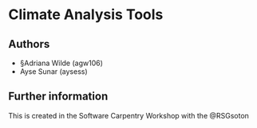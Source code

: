 # Climate Analysis Tools

## Authors

* §Adriana Wilde (agw106)
* Ayse Sunar (aysess)

## Further information
This is created in the Software Carpentry Workshop with the @RSGsoton
